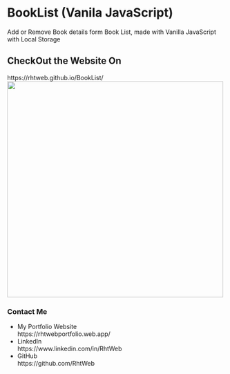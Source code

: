 # BookList (Vanila JavaScript)
Add or Remove Book details form Book List, made with Vanilla JavaScript with Local Storage

<h2>CheckOut the Website On</h2>
https://rhtweb.github.io/BookList/
<!---
![BookList](https://user-images.githubusercontent.com/55020650/111141246-56f81c00-85a9-11eb-9844-4132d3a784f2.jpg)
 --->
 <!---
replace ![ image](https://user-images.githubusercontent.com/55020650/111141246-56f81c00-85a9-11eb-9844-4132d3a784f2.jpg) with <img src="https://user-images.githubusercontent.com/55020650/111141246-56f81c00-85a9-11eb-9844-4132d3a784f2.jpg" width="100" height="100">
--->
<br />
<img src="https://user-images.githubusercontent.com/55020650/111141246-56f81c00-85a9-11eb-9844-4132d3a784f2.jpg" width="500" height="500">


<h3>Contact Me</h3>
<ul>
  <li>
    My Portfolio Website <br /> https://rhtwebportfolio.web.app/
  </li>
  <li>
    LinkedIn <br />  https://www.linkedin.com/in/RhtWeb
  </li>
  <li>
    GitHub  <br />    https://github.com/RhtWeb
  </li>
  </ul>
